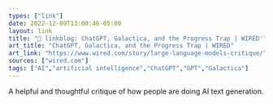 ```yaml
---
types: ["link"]
date: 2022-12-09T13:00:46-05:00
layout: link
title: "🔗 linkblog: ChatGPT, Galactica, and the Progress Trap | WIRED'"
art_title: "ChatGPT, Galactica, and the Progress Trap | WIRED"
art_link: "https://www.wired.com/story/large-language-models-critique/"
sources: ["wired.com"]
tags: ["AI","artificial intelligence","ChatGPT","GPT","Galactica"]
---
```

A helpful and thoughtful critique of how people are doing AI text generation.  
 
